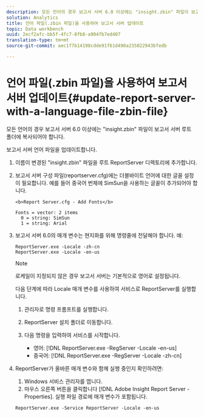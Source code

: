 ```yaml
---
description: 모든 언어의 경우 보고서 서버 6.0 이상에는 "insight.zbin" 파일이 보고서 서버 루트 폴더에 복사되어야 합니다.
solution: Analytics
title: 언어 파일(.zbin 파일)을 사용하여 보고서 서버 업데이트
topic: Data workbench
uuid: 2ecf2afc-bb5f-4fc7-8fb8-a904fb7ed407
translation-type: tm+mt
source-git-commit: aec1f7b14198cdde91f61d490a235022943bfedb

---
```



# 언어 파일(.zbin 파일)을 사용하여 보고서 서버 업데이트{#update-report-server-with-a-language-file-zbin-file}

모든 언어의 경우 보고서 서버 6.0 이상에는 &quot;insight.zbin&quot; 파일이 보고서 서버 루트 폴더에 복사되어야 합니다.

보고서 서버 언어 파일을 업데이트합니다.

1. 이름이 변경된 &quot;insight.zbin&quot; 파일을 루트 ReportServer 디렉토리에 추가합니다.
1. 보고서 서버 구성 파일(reportserver.cfg)에는 더블바이트 언어에 대한 글꼴 설정이 필요합니다. 예를 들어 중국어 번체에 SimSun을 사용하는 글꼴이 추가되어야 합니다.

   ```
   <b>Report Server.cfg - Add Fonts</b> 
   
   Fonts = vector: 2 items 
     0 = string: SimSun 
     1 = string: Arial
   ```

1. 보고서 서버 6.0의 매개 변수는 현지화를 위해 명령줄에 전달해야 합니다. 예:

   ```
   ReportServer.exe -Locale -zh-cn 
   ReportServer.exe -Locale -en-us
   ```

   >[!NOTE]
   >
   >로케일이 지정되지 않은 경우 보고서 서버는 기본적으로 영어로 설정됩니다.

   다음 단계에 따라 Locale 매개 변수를 사용하여 서비스로 ReportServer를 실행합니다.

   1. 관리자로 명령 프롬프트를 실행합니다.
   1. ReportServer 설치 폴더로 이동합니다.
   1. 다음 명령을 입력하여 서비스를 시작합니다.

      * 영어: [!DNL ReportServer.exe -RegServer -Locale -en-us]
      * 중국어: [!DNL ReportServer.exe -RegServer -Locale -zh-cn]

1. ReportServer가 올바른 매개 변수와 함께 실행 중인지 확인하려면:

   1. Windows 서비스 관리자를 엽니다.
   1. 마우스 오른쪽 버튼을 클릭합니다 [!DNL Adobe Insight Report Server - Properties].
   실행 파일 경로에 매개 변수가 포함됩니다.

   ```
   ReportServer.exe -Service ReportServer -Locale -en-us
   ```

